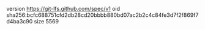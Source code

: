 version https://git-lfs.github.com/spec/v1
oid sha256:bcfc688751cfd2db28cd20bbbb880bd07ac2b2c4c84fe3d7f2f869f7d4ba3c90
size 5569
